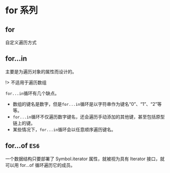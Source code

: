 # for 系列

## for

自定义遍历方式

## for...in

主要是为遍历对象的属性而设计的。

!> 不适用于遍历数组

`for...in`循环有几个缺点。

- 数组的键名是数字，但是`for...in`循环是以字符串作为键名“0”、“1”、“2”等等。
- `for...in`循环不仅遍历数字键名，还会遍历手动添加的其他键，甚至包括原型链上的键。
- 某些情况下，`for...in`循环会以任意顺序遍历键名。

## for...of `ES6`

一个数据结构只要部署了 Symbol.iterator 属性，就被视为具有 Iterator 接口，就可以用 for...of 循环遍历它的成员。
